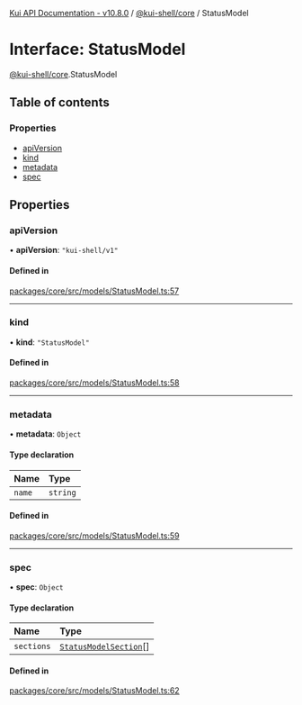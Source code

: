 [Kui API Documentation - v10.8.0](../README.md) / [@kui-shell/core](../modules/kui_shell_core.md) / StatusModel

# Interface: StatusModel

[@kui-shell/core](../modules/kui_shell_core.md).StatusModel

## Table of contents

### Properties

- [apiVersion](kui_shell_core.StatusModel.md#apiversion)
- [kind](kui_shell_core.StatusModel.md#kind)
- [metadata](kui_shell_core.StatusModel.md#metadata)
- [spec](kui_shell_core.StatusModel.md#spec)

## Properties

### apiVersion

• **apiVersion**: `"kui-shell/v1"`

#### Defined in

[packages/core/src/models/StatusModel.ts:57](https://github.com/kubernetes-sigs/kui/blob/kui/packages/core/src/models/StatusModel.ts#L57)

---

### kind

• **kind**: `"StatusModel"`

#### Defined in

[packages/core/src/models/StatusModel.ts:58](https://github.com/kubernetes-sigs/kui/blob/kui/packages/core/src/models/StatusModel.ts#L58)

---

### metadata

• **metadata**: `Object`

#### Type declaration

| Name   | Type     |
| :----- | :------- |
| `name` | `string` |

#### Defined in

[packages/core/src/models/StatusModel.ts:59](https://github.com/kubernetes-sigs/kui/blob/kui/packages/core/src/models/StatusModel.ts#L59)

---

### spec

• **spec**: `Object`

#### Type declaration

| Name       | Type                                                           |
| :--------- | :------------------------------------------------------------- |
| `sections` | [`StatusModelSection`](kui_shell_core.StatusModelSection.md)[] |

#### Defined in

[packages/core/src/models/StatusModel.ts:62](https://github.com/kubernetes-sigs/kui/blob/kui/packages/core/src/models/StatusModel.ts#L62)
